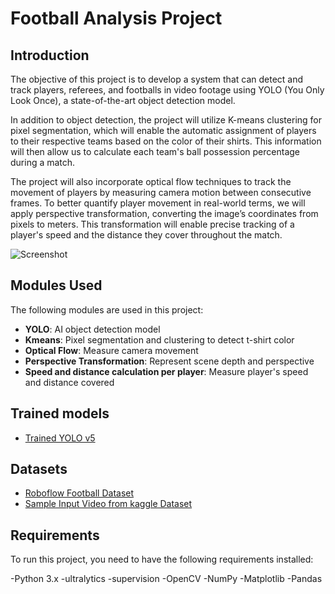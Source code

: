# Football Analysis Project
## Introduction
The objective of this project is to develop a system that can detect and track players, referees, and footballs in video footage using YOLO (You Only Look Once), a state-of-the-art object detection model.

In addition to object detection, the project will utilize K-means clustering for pixel segmentation, which will enable the automatic assignment of players to their respective teams based on the color of their shirts. This information will then allow us to calculate each team's ball possession percentage during a match.

The project will also incorporate optical flow techniques to track the movement of players by measuring camera motion between consecutive frames. To better quantify player movement in real-world terms, we will apply perspective transformation, converting the image’s coordinates from pixels to meters. This transformation will enable precise tracking of a player's speed and the distance they cover throughout the match.

![Screenshot](output_videos/screenshot.png)

## Modules Used

The following modules are used in this project:

- **YOLO**: AI object detection model
- **Kmeans**: Pixel segmentation and clustering to detect t-shirt color
- **Optical Flow**: Measure camera movement
- **Perspective Transformation**: Represent scene depth and perspective
- **Speed and distance calculation per player**: Measure player's speed and distance covered

## Trained models

- [Trained YOLO v5](https://drive.google.com/file/d/16IqbDw6ibE_-soz1vv1CzlfJpEKzFSpX/view?usp=sharing)

## Datasets

- [Roboflow Football Dataset](https://universe.roboflow.com/roboflow-jvuqo/football-players-detection-3zvbc/dataset/1)
- [Sample Input Video from kaggle Dataset](https://drive.google.com/file/d/1lcVC7bk8ErCURDbmS0vL3p22dcJSFO1-/view?usp=sharing)

## Requirements

To run this project, you need to have the following requirements installed:

-Python 3.x
-ultralytics
-supervision
-OpenCV
-NumPy
-Matplotlib
-Pandas
